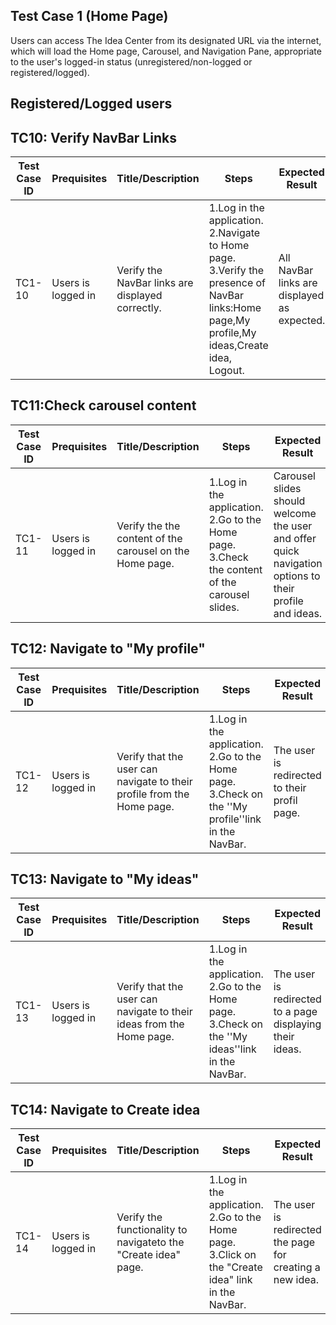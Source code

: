 ## Test Case 1 (Home Page)
Users can access The Idea Center from its designated URL via the internet, which will load the Home page,
Carousel, and Navigation Pane, appropriate to the user's logged-in status  (unregistered/non-logged or
registered/logged).

## Registered/Logged users

## TC10: Verify NavBar Links  

| **Test Case ID** | **Prequisites** | **Title/Description** | **Steps** | **Expected Result** | **Pass/Fail** |
|------------------|-----------------|------------------------|-----------|----------------------|---------------|
| TC1-10            |Users is logged in| Verify the NavBar links are displayed correctly. | 1.Log in the application.<br>2.Navigate to Home page.<br>3.Verify the presence of NavBar links:Home page,My profile,My ideas,Create idea, Logout. |All NavBar links are displayed as expected. | Pass           |

## TC11:Check carousel content   

| **Test Case ID** | **Prequisites** | **Title/Description** | **Steps** | **Expected Result** | **Pass/Fail** |
|------------------|-----------------|------------------------|-----------|----------------------|---------------|
| TC1-11            |Users is logged in| Verify the the content of the carousel on the Home page. | 1.Log in the application.<br>2.Go to the Home page.<br>3.Check the content of the carousel slides. |Carousel slides should welcome the user and offer quick navigation options to their profile and ideas. | Pass           |

## TC12: Navigate to  "My profile"

| **Test Case ID** | **Prequisites** | **Title/Description** | **Steps** | **Expected Result** | **Pass/Fail** |
|------------------|-----------------|------------------------|-----------|----------------------|---------------|
| TC1-12           |Users is logged in| Verify that the user can navigate to their profile from the Home page. | 1.Log in the application.<br>2.Go to the Home page.<br>3.Check on the ''My profile''link in the NavBar. |The user is redirected to their profil page. | Pass           |


## TC13: Navigate to  "My ideas"

| **Test Case ID** | **Prequisites** | **Title/Description** | **Steps** | **Expected Result** | **Pass/Fail** |
|------------------|-----------------|------------------------|-----------|----------------------|---------------|
| TC1-13           |Users is logged in| Verify that the user can navigate to their ideas from the Home page. | 1.Log in the application.<br>2.Go to the Home page.<br>3.Check on the ''My ideas''link in the NavBar. |The user is redirected to a page displaying their ideas. | Pass           |

## TC14: Navigate to  Create idea

| **Test Case ID** | **Prequisites** | **Title/Description** | **Steps** | **Expected Result** | **Pass/Fail** |
|------------------|-----------------|------------------------|-----------|----------------------|---------------|
| TC1-14           |Users is logged in| Verify the functionality to navigateto the "Create idea" page. | 1.Log in the application.<br>2.Go to the Home page.<br>3.Click on the "Create idea" link in the NavBar. |The user is redirected the page for creating a new idea. | Pass           |
